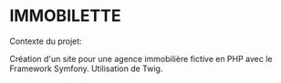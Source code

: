 # IMMOBILETTE

Contexte du projet:

Création d'un site pour une agence immobilière fictive en PHP avec le Framework Symfony.
Utilisation de Twig.

